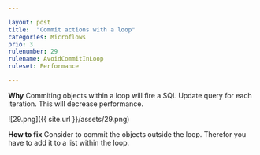 ```yaml
---

layout: post
title:  "Commit actions with a loop"
categories: Microflows
prio: 3
rulenumber: 29
rulename: AvoidCommitInLoop
ruleset: Performance

---
```


**Why**
Commiting objects within a loop will fire a SQL Update query for each iteration.  This will decrease performance.

![29.png]({{ site.url }}/assets/29.png)

**How to fix**
Consider to commit the objects outside the loop. Therefor you have to add it to a list within the loop.